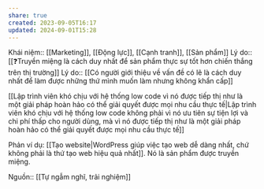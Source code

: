```yaml
---
share: true
created: 2023-09-05T16:17
updated: 2024-09-01T15:28
---
```

Khái niệm:: [[Marketing]], [[Động lực]], [[Cạnh tranh]], [[Sản phẩm]]
Lý do:: [[❓Truyền miệng là cách duy nhất để sản phẩm thực sự tốt hơn chiến thắng trên thị trường]]
Lý do:: [[Có người giới thiệu về vấn đề có lẽ là cách duy nhất để làm được những thứ mình muốn làm nhưng không khẩn cấp]]

[[Lập trình viên khó chịu với hệ thống low code vì nó được tiếp thị như là một giải pháp hoàn hảo có thể giải quyết được mọi nhu cầu thực tế|Lập trình viên khó chịu với hệ thống low code không phải vì nó ưu tiên sự tiện lợi và chi phí thấp cho người dùng, mà vì nó được tiếp thị như là một giải pháp hoàn hảo có thể giải quyết được mọi nhu cầu thực tế]]

Phản ví dụ: [[Tạo website|WordPress giúp việc tạo web dễ dàng nhất, chứ không phải là thứ tạo web hiệu quả nhất]]. Nó là sản phẩm được truyền miệng.

Nguồn:: [[Tự ngẫm nghĩ, trải nghiệm]]